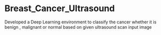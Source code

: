 # Breast_Cancer_Ultrasound
Developed a Deep Learning environment to classify the cancer whether it is benign , malignant or normal based on given ultrasound scan input image
